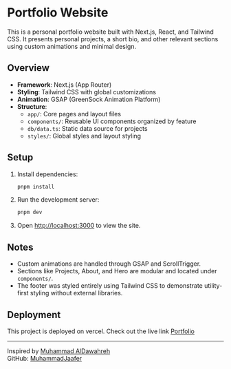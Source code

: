 # Portfolio Website

This is a personal portfolio website built with Next.js, React, and Tailwind CSS. It presents personal projects, a short bio, and other relevant sections using custom animations and minimal design.

## Overview

- **Framework**: Next.js (App Router)
- **Styling**: Tailwind CSS with global customizations
- **Animation**: GSAP (GreenSock Animation Platform)
- **Structure**:
  - `app/`: Core pages and layout files
  - `components/`: Reusable UI components organized by feature
  - `db/data.ts`: Static data source for projects
  - `styles/`: Global styles and layout styling

## Setup

1. Install dependencies:
   ```bash
   pnpm install
   ```

2. Run the development server:
   ```bash
   pnpm dev
   ```

3. Open [http://localhost:3000](http://localhost:3000) to view the site.

## Notes

- Custom animations are handled through GSAP and ScrollTrigger.
- Sections like Projects, About, and Hero are modular and located under `components/`.
- The footer was styled entirely using Tailwind CSS to demonstrate utility-first styling without external libraries.

## Deployment

This project is deployed on vercel. 
Check out the live link [Portfolio](https://rizikh.vercel.app)

---

Inspired by [Muhammad AlDawahreh](https://m7mad.dev/)  
GitHub: [MuhammadJaafer](https://github.com/MuhammadJaafer)
